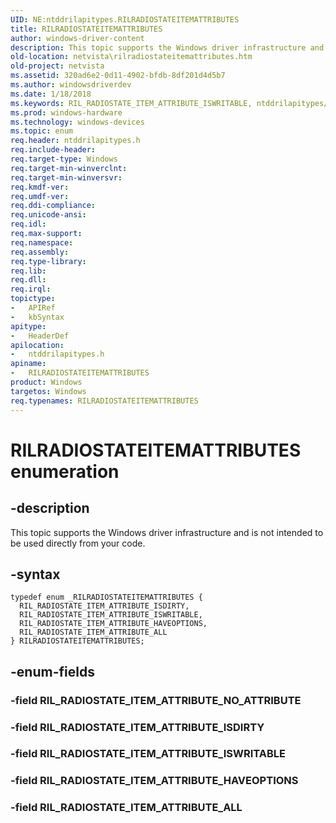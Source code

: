 ```yaml
---
UID: NE:ntddrilapitypes.RILRADIOSTATEITEMATTRIBUTES
title: RILRADIOSTATEITEMATTRIBUTES
author: windows-driver-content
description: This topic supports the Windows driver infrastructure and is not intended to be used directly from your code.
old-location: netvista\rilradiostateitemattributes.htm
old-project: netvista
ms.assetid: 320ad6e2-0d11-4902-bfdb-8df201d4d5b7
ms.author: windowsdriverdev
ms.date: 1/18/2018
ms.keywords: RIL_RADIOSTATE_ITEM_ATTRIBUTE_ISWRITABLE, ntddrilapitypes/RIL_RADIOSTATE_ITEM_ATTRIBUTE_ISWRITABLE, ntddrilapitypes/RIL_RADIOSTATE_ITEM_ATTRIBUTE_HAVEOPTIONS, ntddrilapitypes/RILRADIOSTATEITEMATTRIBUTES, RIL_RADIOSTATE_ITEM_ATTRIBUTE_ISDIRTY, RIL_RADIOSTATE_ITEM_ATTRIBUTE_HAVEOPTIONS, RIL_RADIOSTATE_ITEM_ATTRIBUTE_ALL, ntddrilapitypes/RIL_RADIOSTATE_ITEM_ATTRIBUTE_ALL, netvista.rilradiostateitemattributes, RILRADIOSTATEITEMATTRIBUTES, RILRADIOSTATEITEMATTRIBUTES enumeration [Network Drivers Starting with Windows Vista], ntddrilapitypes/RIL_RADIOSTATE_ITEM_ATTRIBUTE_ISDIRTY
ms.prod: windows-hardware
ms.technology: windows-devices
ms.topic: enum
req.header: ntddrilapitypes.h
req.include-header: 
req.target-type: Windows
req.target-min-winverclnt: 
req.target-min-winversvr: 
req.kmdf-ver: 
req.umdf-ver: 
req.ddi-compliance: 
req.unicode-ansi: 
req.idl: 
req.max-support: 
req.namespace: 
req.assembly: 
req.type-library: 
req.lib: 
req.dll: 
req.irql: 
topictype: 
-	APIRef
-	kbSyntax
apitype: 
-	HeaderDef
apilocation: 
-	ntddrilapitypes.h
apiname: 
-	RILRADIOSTATEITEMATTRIBUTES
product: Windows
targetos: Windows
req.typenames: RILRADIOSTATEITEMATTRIBUTES
---
```


# RILRADIOSTATEITEMATTRIBUTES enumeration


## -description


This topic supports the Windows driver infrastructure and is not intended to be used directly from your code.


## -syntax


````
typedef enum _RILRADIOSTATEITEMATTRIBUTES { 
  RIL_RADIOSTATE_ITEM_ATTRIBUTE_ISDIRTY,
  RIL_RADIOSTATE_ITEM_ATTRIBUTE_ISWRITABLE,
  RIL_RADIOSTATE_ITEM_ATTRIBUTE_HAVEOPTIONS,
  RIL_RADIOSTATE_ITEM_ATTRIBUTE_ALL
} RILRADIOSTATEITEMATTRIBUTES;
````


## -enum-fields




### -field RIL_RADIOSTATE_ITEM_ATTRIBUTE_NO_ATTRIBUTE



### -field RIL_RADIOSTATE_ITEM_ATTRIBUTE_ISDIRTY



### -field RIL_RADIOSTATE_ITEM_ATTRIBUTE_ISWRITABLE



### -field RIL_RADIOSTATE_ITEM_ATTRIBUTE_HAVEOPTIONS



### -field RIL_RADIOSTATE_ITEM_ATTRIBUTE_ALL


